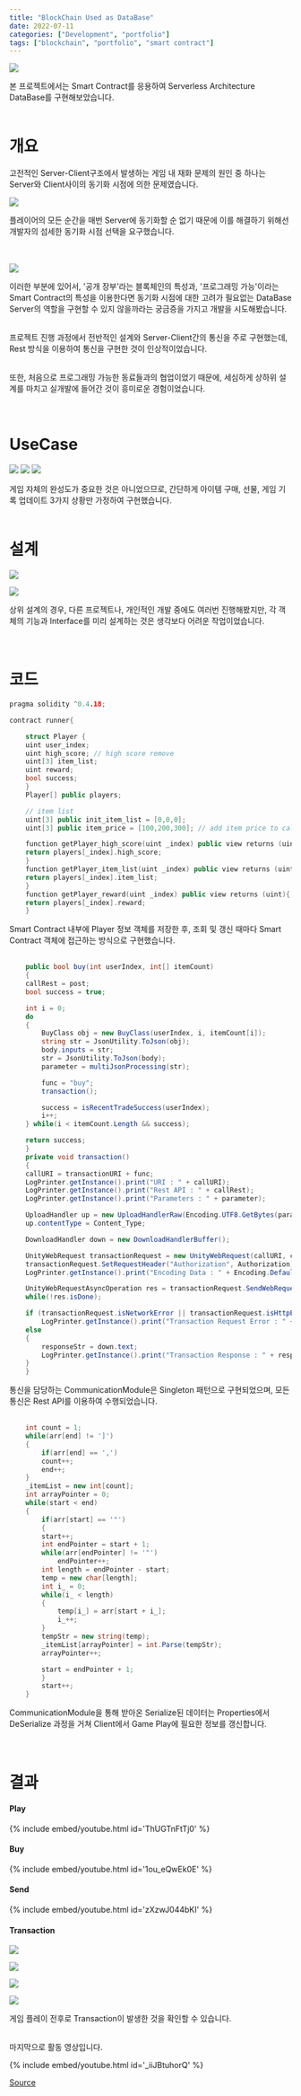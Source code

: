 ```yaml
---
title: "BlockChain Used as DataBase"
date: 2022-07-11
categories: ["Development", "portfolio"]
tags: ["blockchain", "portfolio", "smart contract"]
---
```

![](/images/bf3a4a38-ac7b-4b6f-a4fa-5bc06b9c36c3-image.png)

본 프로젝트에서는 Smart Contract를 응용하여 Serverless Architecture DataBase를 구현해보았습니다.<br><br>

# 개요
고전적인 Server-Client구조에서 발생하는 게임 내 재화 문제의 원인 중 하나는 Server와 Client사이의 동기화 시점에 의한 문제였습니다.

![](/images/ff4429ab-eb8a-48bb-8d69-c358bf551f9e-image.png)

플레이어의 모든 순간을 매번 Server에 동기화할 순 없기 때문에 이를 해결하기 위해선 개발자의 섬세한 동기화 시점 선택을 요구했습니다.<br><br><br>

![](/images/b8713fa9-3f26-4da6-a06e-6c1d33d07c9f-image.png)

이러한 부분에 있어서, '공개 장부'라는 블록체인의 특성과, '프로그래밍 가능'이라는 Smart Contract의 특성을 이용한다면 동기화 시점에 대한 고려가 필요없는 DataBase Server의 역할을 구현할 수 있지 않을까라는 궁금증을 가지고 개발을 시도해봤습니다.<br><br>

프로젝트 진행 과정에서 전반적인 설계와 Server-Client간의 통신을 주로 구현했는데, Rest 방식을 이용하여 통신을 구현한 것이 인상적이었습니다.<br><br>

또한, 처음으로 프로그래밍 가능한 동료들과의 협업이었기 때문에, 세심하게 상하위 설계를 마치고 실개발에 들어간 것이 흥미로운 경험이었습니다.<br><br><br>

# UseCase
![](/images/0e284908-5bed-44bf-b5c8-9fbbb2e064be-image.png)
![](/images/766cb1ba-6e33-4519-86ea-46d080bf18c2-image.png)
![](/images/63d19925-c8ca-4e73-87ec-94ea31677102-image.png)

게임 자체의 완성도가 중요한 것은 아니었으므로, 간단하게 아이템 구매, 선물, 게임 기록 업데이트 3가지 상황만 가정하여 구현했습니다.<br><br>

# 설계
![](/images/dac8d467-bb6b-406f-93fa-8714bfcdc46d-image.png)

![](/images/d5f5a1dd-7c7a-4fbd-866c-e18e03d1768b-image.png)

상위 설계의 경우, 다른 프로젝트나, 개인적인 개발 중에도 여러번 진행해봤지만, 각 객체의 기능과 Interface를 미리 설계하는 것은 생각보다 어려운 작업이었습니다.<br><br><br>

# 코드
```cpp
pragma solidity ^0.4.18;

contract runner{

    struct Player {
	uint user_index;
	uint high_score; // high score remove
	uint[3] item_list;
	uint reward;
	bool success;
    }
    Player[] public players;

    // item list 
    uint[3] public init_item_list = [0,0,0];
    uint[3] public item_price = [100,200,300]; // add item price to calculate buy function

    function getPlayer_high_score(uint _index) public view returns (uint){
	return players[_index].high_score;
    }
    function getPlayer_item_list(uint _index) public view returns (uint[3]){
	return players[_index].item_list;
    }
    function getPlayer_reward(uint _index) public view returns (uint){ 
	return players[_index].reward;
    }

```
Smart Contract 내부에 Player 정보 객체를 저장한 후, 조회 및 갱신 때마다 Smart Contract 객체에 접근하는 방식으로 구현했습니다.<br><br>

```cs
    public bool buy(int userIndex, int[] itemCount)
    {
	callRest = post;
	bool success = true;

	int i = 0;
	do
	{
	    BuyClass obj = new BuyClass(userIndex, i, itemCount[i]);
	    string str = JsonUtility.ToJson(obj);
	    body.inputs = str;
	    str = JsonUtility.ToJson(body);
	    parameter = multiJsonProcessing(str);

	    func = "buy";
	    transaction();

	    success = isRecentTradeSuccess(userIndex);
	    i++;
	} while(i < itemCount.Length && success);

	return success;
    }
    private void transaction()
    {
	callURI = transactionURI + func;
	LogPrinter.getInstance().print("URI : " + callURI);
	LogPrinter.getInstance().print("Rest API : " + callRest);
	LogPrinter.getInstance().print("Parameters : " + parameter);

	UploadHandler up = new UploadHandlerRaw(Encoding.UTF8.GetBytes(parameter));
	up.contentType = Content_Type;

	DownloadHandler down = new DownloadHandlerBuffer();

	UnityWebRequest transactionRequest = new UnityWebRequest(callURI, callRest, down, up);
	transactionRequest.SetRequestHeader("Authorization", Authorization);
	LogPrinter.getInstance().print("Encoding Data : " + Encoding.Default.GetString(up.data));

	UnityWebRequestAsyncOperation res = transactionRequest.SendWebRequest();
	while(!res.isDone);

	if (transactionRequest.isNetworkError || transactionRequest.isHttpError)
	    LogPrinter.getInstance().print("Transaction Request Error : " + transactionRequest.error + down.text);
	else
	{
	    responseStr = down.text;
	    LogPrinter.getInstance().print("Transaction Response : " + responseStr);
	}
    }

```

통신을 담당하는 CommunicationModule은 Singleton 패턴으로 구현되었으며, 모든 통신은 Rest API를 이용하여 수행되었습니다.<br><br>

```cs
	int count = 1;
	while(arr[end] != ']')
	{
	    if(arr[end] == ',')
		count++;
	    end++;
	}
	_itemList = new int[count];
	int arrayPointer = 0;
	while(start < end)
	{
	    if(arr[start] == '"')
	    {
		start++;
		int endPointer = start + 1;
		while(arr[endPointer] != '"')
		    endPointer++;
		int length = endPointer - start;
		temp = new char[length];
		int i_ = 0;
		while(i_ < length)
		{
		    temp[i_] = arr[start + i_];
		    i_++;
		}
		tempStr = new string(temp);
		_itemList[arrayPointer] = int.Parse(tempStr);
		arrayPointer++;

		start = endPointer + 1;
	    }
	    start++;
	}

```
CommunicationModule을 통해 받아온 Serialize된 데이터는 Properties에서 DeSerialize 과정을 거쳐 Client에서 Game Play에 필요한 정보를 갱신합니다.<br><br><br>

# 결과
#### Play

{% include embed/youtube.html id='ThUGTnFtTj0' %}

#### Buy

{% include embed/youtube.html id='1ou_eQwEk0E' %}

#### Send

{% include embed/youtube.html id='zXzwJ044bKI' %}

#### Transaction

![](/images/eba300e5-7243-40b5-b77a-f4c1051ec85b-image.png)

![](/images/109fbc53-b616-46c8-826c-0f6442c7ce60-image.png)

![](/images/665b9b4f-63e5-4874-9639-a708b5a829b3-image.png)

![](/images/a3beb61d-cadc-45ba-ad5d-c7e915561e68-image.png)

게임 플레이 전후로 Transaction이 발생한 것을 확인할 수 있습니다.<br><br>

마지막으로 활동 영상입니다.

{% include embed/youtube.html id='_iiJBtuhorQ' %}

[Source](https://github.com/sinsin950313/BlockChain-used-as-DataBase)
